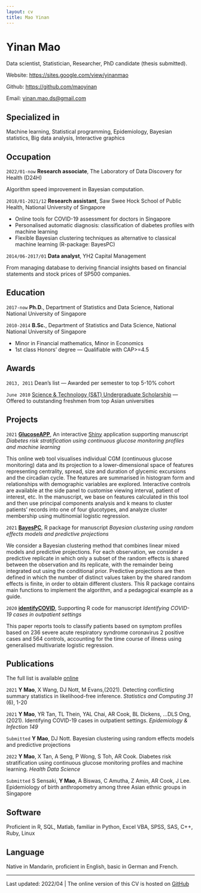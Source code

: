 ```yaml
---
layout: cv
title: Mao Yinan
---
```

# Yinan Mao
Data scientist, Statistician, Researcher, PhD candidate (thesis submitted).

Website: https://sites.google.com/view/yinanmao 

Github: https://github.com/maoyinan 

Email: yinan.mao.ds@gmail.com

## Specialized in

Machine learning, Statistical programming, Epidemiology, Bayesian statistics, Big data analysis, Interactive graphics


## Occupation

`2022/01-now`
__Research associate__, The Laboratory of Data Discovery for Health (D24H)

Algorithm speed improvement in Bayesian computation.

`2018/01-2021/12`
__Research assistant__, Saw Swee Hock School of Public Health, National University of Singapore

- Online tools for COVID-19 assessment for doctors in Singapore
- Personalised automatic diagnosis: classification of diabetes profiles with machine learning
- Flexible Bayesian clustering techniques as alternative to classical machine learning (R-package: BayesPC)

`2014/06-2017/01`
__Data analyst__, YH2 Capital Management 

From managing database to deriving financial insights based on financial statements and stock prices of SP500 companies.

## Education

`2017-now`
__Ph.D.__, Department of Statistics and Data Science, National National University of Singapore

`2010-2014`
__B.Sc.__, Department of Statistics and Data Science, National National University of Singapore
- Minor in Financial mathematics, Minor in Economics
- 1st class Honors’ degree &mdash; Qualifiable with CAP>=4.5

## Awards

`2013, 2011`
Dean’s list &mdash; Awarded per semester to top 5-10% cohort

`June 2010`
[Science & Technology (S&T) Undergraduate Scholarship](https://www.nus.edu.sg/oam/scholarships/freshmen-sprs/science-technology-(s-t)-undergraduate-scholarship) &mdash; Offered to outstanding freshmen from top Asian universities

## Projects

`2021`
[__GlucoseAPP__](https://github.com/maoyinan/GlucoseAPP), An interactive [Shiny](https://sshsphdemos.shinyapps.io/GlucoseAPP/) application supporting manuscript *Diabetes risk stratification using continuous glucose monitoring profiles and machine learning*

This online web tool visualises individual CGM (continuous glucose monitoring) data and its projection to a lower-dimensional space of features representing centrality, spread, size and duration of glycemic excursions and the circadian cycle. The features are summarised in histogram form and relationships with demographic variables are explored. Interactive controls are available at the side panel to customise viewing interval, patient of interest, etc. In the manuscript, we base on features calculated in this tool and then use principal components analysis and k means to cluster patients’ records into one of four glucotypes, and analyze cluster membership using multinomial logistic regression.

`2021`
[__BayesPC__](https://github.com/maoyinan/BayesPC), R package for manuscript *Bayesian clustering using random effects models and predictive projections*

We consider a Bayesian clustering method that combines linear mixed models and predictive projections. For each observation, we consider a predictive replicate in which only a subset of the random effects is shared between the observation and its replicate, with the remainder being integrated out using the conditional prior. Predictive projections are then defined in which the number of distinct values taken by the shared random effects is finite, in order to obtain different clusters. This R package contains main functions to implement the algorithm, and a pedagogical example as a guide.

`2020`
[__identifyCOVID__](https://github.com/maoyinan/identifyCOVID), Supporting R code for manuscript *Identifying COVID-19 cases in outpatient settings*

This paper reports tools to classify patients based on symptom profiles based on 236 severe acute respiratory syndrome coronavirus 2 positive cases and 564 controls, accounting for the time course of illness using generalised multivariate logistic regression. 

## Publications

The full list is available [online](https://scholar.google.com/citations?hl=en&view_op=list_works&gmla=AJsN-F5Trc4mxfq60WmG1fWssZbL-zvdLCGivfv4UFBFcGTf_Osi5vqcgwMh0cr9S4XvDPhOk0cRbFa_43yASl_b8zdWK984rqAfNwQLtQSR2uYcIPIl5_M&user=bGcwAH8AAAAJ)

`2021`
**Y Mao**, X Wang, DJ Nott, M Evans,(2021). Detecting conflicting summary statistics in likelihood-free inference. *Statistics and Computing 31* (6), 1-20

`2021`
**Y Mao**, YR Tan, TL Thein, YAL Chai, AR Cook, BL Dickens, ...DLS Ong, (2021). Identifying COVID-19 cases in outpatient settings. *Epidemiology & Infection 149*

`Submitted`
**Y Mao**, DJ Nott. Bayesian clustering using random effects models and predictive projections

`2022`
**Y Mao**, X Tan, A Seng, P Wong, S Toh, AR Cook. Diabetes risk stratification using continuous glucose monitoring profiles and machine learning. *Health Data Science*

`Submitted`
S Sensaki, **Y Mao**, A Biswas, C Amutha, Z Amin, AR Cook, J Lee. Epidemiology of birth anthropometry among three Asian ethnic groups in Singapore

## Software

Proficient in R, SQL, Matlab, familiar in Python, Excel VBA, SPSS, SAS, C++, Ruby, Linux

## Language

Native in Mandarin, proficient in English, basic in German and French.

---
Last updated: 2022/04
| The online version of this CV is hosted on <a href= "https://maoyinan.github.io/markdown-cv/">GitHub</a>



